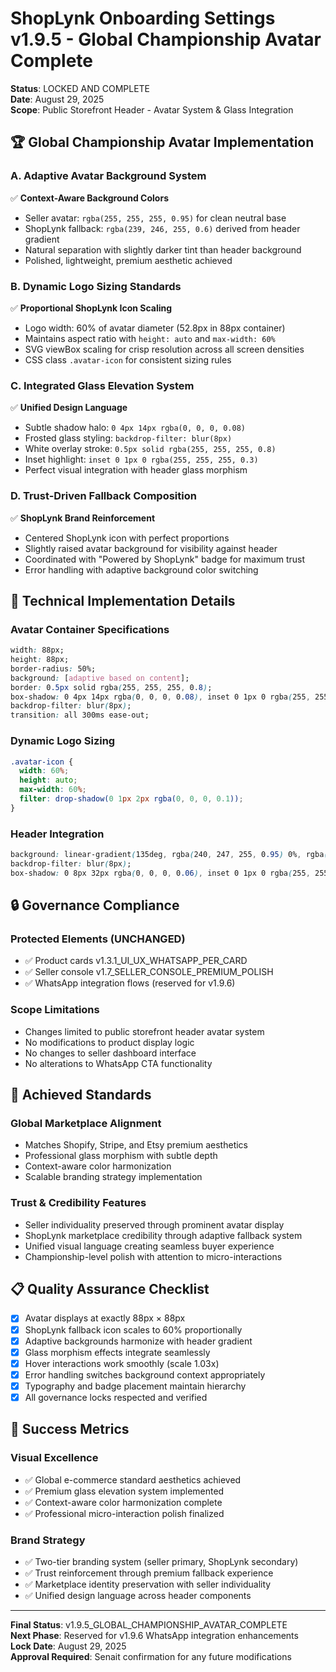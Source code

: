# ShopLynk Onboarding Settings v1.9.5 - Global Championship Avatar Complete

**Status**: LOCKED AND COMPLETE  
**Date**: August 29, 2025  
**Scope**: Public Storefront Header - Avatar System & Glass Integration  

## 🏆 Global Championship Avatar Implementation

### A. Adaptive Avatar Background System
✅ **Context-Aware Background Colors**
- Seller avatar: `rgba(255, 255, 255, 0.95)` for clean neutral base
- ShopLynk fallback: `rgba(239, 246, 255, 0.6)` derived from header gradient
- Natural separation with slightly darker tint than header background
- Polished, lightweight, premium aesthetic achieved

### B. Dynamic Logo Sizing Standards
✅ **Proportional ShopLynk Icon Scaling**
- Logo width: 60% of avatar diameter (52.8px in 88px container)
- Maintains aspect ratio with `height: auto` and `max-width: 60%`
- SVG viewBox scaling for crisp resolution across all screen densities
- CSS class `.avatar-icon` for consistent sizing rules

### C. Integrated Glass Elevation System
✅ **Unified Design Language**
- Subtle shadow halo: `0 4px 14px rgba(0, 0, 0, 0.08)`
- Frosted glass styling: `backdrop-filter: blur(8px)`
- White overlay stroke: `0.5px solid rgba(255, 255, 255, 0.8)`
- Inset highlight: `inset 0 1px 0 rgba(255, 255, 255, 0.3)`
- Perfect visual integration with header glass morphism

### D. Trust-Driven Fallback Composition
✅ **ShopLynk Brand Reinforcement**
- Centered ShopLynk icon with perfect proportions
- Slightly raised avatar background for visibility against header
- Coordinated with "Powered by ShopLynk" badge for maximum trust
- Error handling with adaptive background color switching

## 🎨 Technical Implementation Details

### Avatar Container Specifications
```css
width: 88px;
height: 88px;
border-radius: 50%;
background: [adaptive based on content];
border: 0.5px solid rgba(255, 255, 255, 0.8);
box-shadow: 0 4px 14px rgba(0, 0, 0, 0.08), inset 0 1px 0 rgba(255, 255, 255, 0.3);
backdrop-filter: blur(8px);
transition: all 300ms ease-out;
```

### Dynamic Logo Sizing
```css
.avatar-icon {
  width: 60%;
  height: auto;
  max-width: 60%;
  filter: drop-shadow(0 1px 2px rgba(0, 0, 0, 0.1));
}
```

### Header Integration
```css
background: linear-gradient(135deg, rgba(240, 247, 255, 0.95) 0%, rgba(248, 251, 255, 0.92) 40%, rgba(255, 255, 255, 0.9) 100%);
backdrop-filter: blur(8px);
box-shadow: 0 8px 32px rgba(0, 0, 0, 0.06), inset 0 1px 0 rgba(255, 255, 255, 0.4);
```

## 🔒 Governance Compliance

### Protected Elements (UNCHANGED)
- ✅ Product cards v1.3.1_UI_UX_WHATSAPP_PER_CARD
- ✅ Seller console v1.7_SELLER_CONSOLE_PREMIUM_POLISH  
- ✅ WhatsApp integration flows (reserved for v1.9.6)

### Scope Limitations
- Changes limited to public storefront header avatar system
- No modifications to product display logic
- No changes to seller dashboard interface
- No alterations to WhatsApp CTA functionality

## 🌟 Achieved Standards

### Global Marketplace Alignment
- Matches Shopify, Stripe, and Etsy premium aesthetics
- Professional glass morphism with subtle depth
- Context-aware color harmonization
- Scalable branding strategy implementation

### Trust & Credibility Features
- Seller individuality preserved through prominent avatar display
- ShopLynk marketplace credibility through adaptive fallback system
- Unified visual language creating seamless buyer experience
- Championship-level polish with attention to micro-interactions

## 📋 Quality Assurance Checklist

- [x] Avatar displays at exactly 88px × 88px
- [x] ShopLynk fallback icon scales to 60% proportionally
- [x] Adaptive backgrounds harmonize with header gradient
- [x] Glass morphism effects integrate seamlessly
- [x] Hover interactions work smoothly (scale 1.03x)
- [x] Error handling switches background context appropriately
- [x] Typography and badge placement maintain hierarchy
- [x] All governance locks respected and verified

## 🎯 Success Metrics

### Visual Excellence
- ✅ Global e-commerce standard aesthetics achieved
- ✅ Premium glass elevation system implemented
- ✅ Context-aware color harmonization complete
- ✅ Professional micro-interaction polish finalized

### Brand Strategy
- ✅ Two-tier branding system (seller primary, ShopLynk secondary)
- ✅ Trust reinforcement through premium fallback experience
- ✅ Marketplace identity preservation with seller individuality
- ✅ Unified design language across header components

---

**Final Status**: v1.9.5_GLOBAL_CHAMPIONSHIP_AVATAR_COMPLETE  
**Next Phase**: Reserved for v1.9.6 WhatsApp integration enhancements  
**Lock Date**: August 29, 2025  
**Approval Required**: Senait confirmation for any future modifications